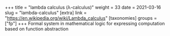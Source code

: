 +++
title = "lambda calculus (λ-calculus)"
weight = 33
date = 2021-03-16
slug = "lambda-calculus"
[extra]
link = "https://en.wikipedia.org/wiki/Lambda_calculus"
[taxonomies]
groups = ["fp"]
+++
Formal system in mathematical logic for expressing computation based on function abstraction


